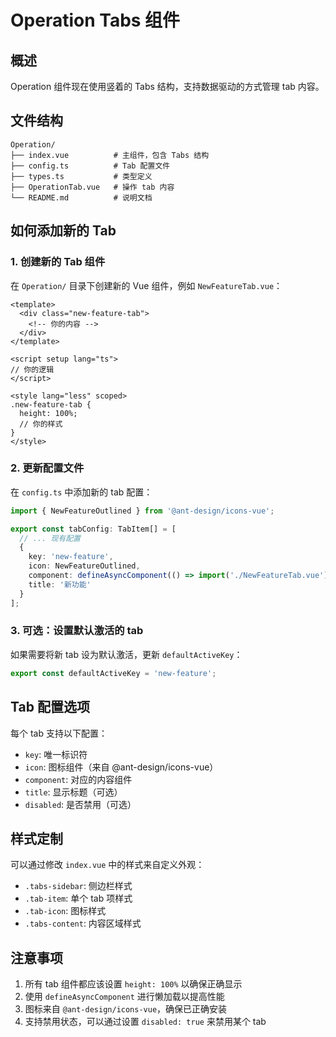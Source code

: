 # Operation Tabs 组件

## 概述

Operation 组件现在使用竖着的 Tabs 结构，支持数据驱动的方式管理 tab 内容。

## 文件结构

```
Operation/
├── index.vue          # 主组件，包含 Tabs 结构
├── config.ts          # Tab 配置文件
├── types.ts           # 类型定义
├── OperationTab.vue   # 操作 tab 内容
└── README.md          # 说明文档
```

## 如何添加新的 Tab

### 1. 创建新的 Tab 组件

在 `Operation/` 目录下创建新的 Vue 组件，例如 `NewFeatureTab.vue`：

```vue
<template>
  <div class="new-feature-tab">
    <!-- 你的内容 -->
  </div>
</template>

<script setup lang="ts">
// 你的逻辑
</script>

<style lang="less" scoped>
.new-feature-tab {
  height: 100%;
  // 你的样式
}
</style>
```

### 2. 更新配置文件

在 `config.ts` 中添加新的 tab 配置：

```typescript
import { NewFeatureOutlined } from '@ant-design/icons-vue';

export const tabConfig: TabItem[] = [
  // ... 现有配置
  {
    key: 'new-feature',
    icon: NewFeatureOutlined,
    component: defineAsyncComponent(() => import('./NewFeatureTab.vue')),
    title: '新功能'
  }
];
```

### 3. 可选：设置默认激活的 tab

如果需要将新 tab 设为默认激活，更新 `defaultActiveKey`：

```typescript
export const defaultActiveKey = 'new-feature';
```

## Tab 配置选项

每个 tab 支持以下配置：

- `key`: 唯一标识符
- `icon`: 图标组件（来自 @ant-design/icons-vue）
- `component`: 对应的内容组件
- `title`: 显示标题（可选）
- `disabled`: 是否禁用（可选）

## 样式定制

可以通过修改 `index.vue` 中的样式来自定义外观：

- `.tabs-sidebar`: 侧边栏样式
- `.tab-item`: 单个 tab 项样式
- `.tab-icon`: 图标样式
- `.tabs-content`: 内容区域样式

## 注意事项

1. 所有 tab 组件都应该设置 `height: 100%` 以确保正确显示
2. 使用 `defineAsyncComponent` 进行懒加载以提高性能
3. 图标来自 `@ant-design/icons-vue`，确保已正确安装
4. 支持禁用状态，可以通过设置 `disabled: true` 来禁用某个 tab 